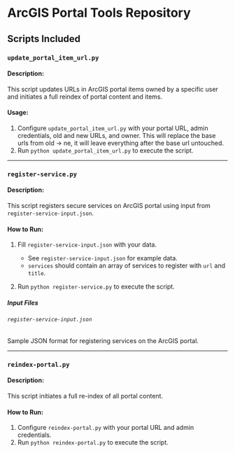 # ArcGIS Portal Tools Repository

## Scripts Included

### `update_portal_item_url.py`

#### Description:
This script updates URLs in ArcGIS portal items owned by a specific user and initiates a full reindex of portal content and items.

#### Usage:
1. Configure `update_portal_item_url.py` with your portal URL, admin credentials, old and new URLs, and owner. This will replace the base urls from old -> ne, it will leave everything after the base url untouched.
2. Run `python update_portal_item_url.py` to execute the script.

---

### `register-service.py`

#### Description:
This script registers secure services on ArcGIS portal using input from `register-service-input.json`.

#### How to Run:
1. Fill `register-service-input.json` with your data.
   - See `register-service-input.json` for example data.
   - `services` should contain an array of services to register with `url` and `title`.

2. Run `python register-service.py` to execute the script.

##### Input Files

###### `register-service-input.json`
Sample JSON format for registering services on the ArcGIS portal.

---

### `reindex-portal.py`

#### Description:
This script initiates a full re-index of all portal content.

#### How to Run:
1. Configure `reindex-portal.py` with your portal URL and admin credentials.
2. Run `python reindex-portal.py` to execute the script.
